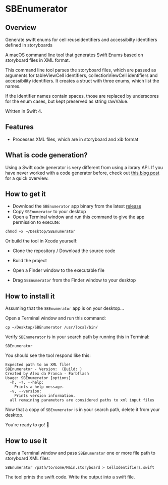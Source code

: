 # SBEnumerator

## Overview

Generate swift enums for cell reuseidentifiers and accessibilty identifiers defined in storyboards

A macOS command line tool that generates Swift Enums based on storyboard files in XML format.

This command line tool parses the storyboard files, which are passed as arguments for tableViewCell identifiers, collectionViewCell identifiers and accessibility identifiers. It creates a struct with three enums, which list the names.

If the identifier names contain spaces, those are replaced by underscores for the enum cases, but kept preserved as string rawValue.

Written in Swift 4.

## Features

- Processes XML files, which are in storyboard and xib format

## What is code generation?

Using a Swift code generator is very different from using a ibrary API. If you have never worked with a code generator before, check out [this blog post](https://ijoshsmith.com/2016/11/03/swift-json-library-vs-code-generation/) for a quick overview.

## How to get it

- Download the `SBEnumerator` app binary from the latest [release](https://github.com/a7ex/SBEnumerator/tree/master/release)
- Copy `SBEnumerator` to your desktop
- Open a Terminal window and run this command to give the app permission to execute:

```
chmod +x ~/Desktop/SBEnumerator
```

Or build the tool in Xcode yourself:

- Clone the repository / Download the source code
- Build the project
- Open a Finder window to the executable file

- Drag `SBEnumerator` from the Finder window to your desktop

## How to install it

Assuming that the `SBEnumerator` app is on your desktop…

Open a Terminal window and run this command:
```
cp ~/Desktop/SBEnumerator /usr/local/bin/
```
Verify `SBEnumerator` is in your search path by running this in Terminal:
```
SBEnumerator
```
You should see the tool respond like this:
```
Expected path to an XML file!
SBEnumerator - Version:  (Build: )
Created by Alex da Franca - Farbflash
Usage: SBEnumerator [options]
  -h, -?, --help:
    Prints a help message.
  -v, --version:
    Prints version information.
  all remaining parameters are considered paths to xml input files

```
Now that a copy of `SBEnumerator` is in your search path, delete it from your desktop.

You're ready to go! 🎉

## How to use it

Open a Terminal window and pass `SBEnumerator` one or more file path to storyboard XML files:
```
SBEnumerator /path/to/some/Main.storyboard > CellIdentifiers.swift
```
The tool prints the swift code. Write the output into a swift file.
